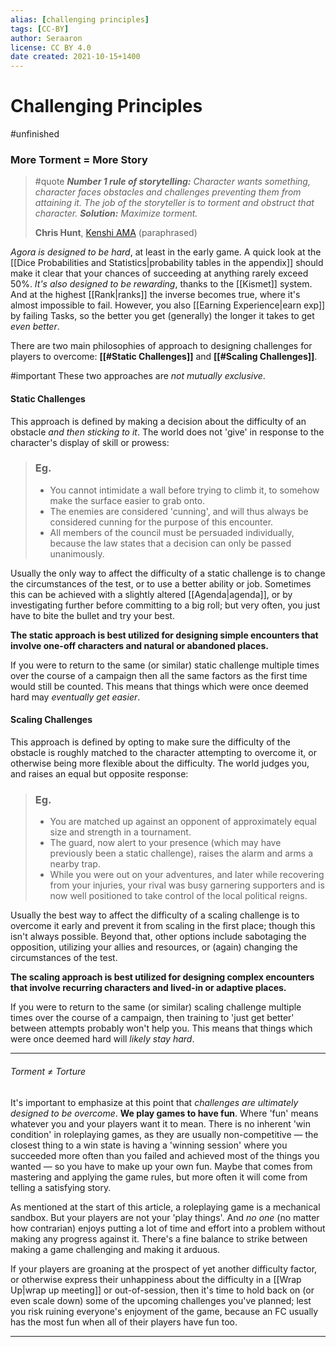 ```yaml
---
alias: [challenging principles]
tags: [CC-BY]
author: Seraaron
license: CC BY 4.0
date created: 2021-10-15+1400
---
```


# Challenging Principles

#unfinished 

### More Torment = More Story

> #quote
> _**Number 1 rule of storytelling:** Character wants something, character faces obstacles and challenges preventing them from attaining it. The job of the storyteller is to torment and obstruct that character._
> _**Solution:** Maximize torment._
>
> **Chris Hunt**, [Kenshi AMA](https://www.reddit.com/r/IAmA/comments/cnmwen/comment/ewd5n8n/?utm_source=share&utm_medium=web2x&context=3) (paraphrased)

_Agora is designed to be hard_, at least in the early game. A quick look at the [[Dice Probabilities and Statistics|probability tables in the appendix]] should make it clear that your chances of succeeding at anything rarely exceed 50%. _It's also designed to be rewarding_, thanks to the [[Kismet]] system. And at the highest [[Rank|ranks]] the inverse becomes true, where it's almost impossible to fail. However, you also [[Earning Experience|earn exp]] by failing Tasks, so the better you get (generally) the longer it takes to get _even better_.

There are two main philosophies of approach to designing challenges for players to overcome: **[[#Static Challenges]]** and **[[#Scaling Challenges]]**.

#important These two approaches are _not mutually exclusive_.

#### Static Challenges

This approach is defined by making a decision about the difficulty of an obstacle _and then sticking to it_. The world does not 'give' in response to the character's display of skill or prowess:

> ### Eg.
>
> -   You cannot intimidate a wall before trying to climb it, to somehow make the surface easier to grab onto.
> -   The enemies are considered 'cunning', and will thus always be considered cunning for the purpose of this encounter.
> -   All members of the council must be persuaded individually, because the law states that a decision can only be passed unanimously.

Usually the only way to affect the difficulty of a static challenge is to change the circumstances of the test, or to use a better ability or job. Sometimes this can be achieved with a slightly altered [[Agenda|agenda]], or by investigating further before committing to a big roll; but very often, you just have to bite the bullet and try your best.

**The static approach is best utilized for designing simple encounters that involve one-off characters and natural or abandoned places.**

If you were to return to the same (or similar) static challenge multiple times over the course of a campaign then all the same factors as the first time would still be counted. This means that things which were once deemed hard may _eventually get easier_.

#### Scaling Challenges

This approach is defined by opting to make sure the difficulty of the obstacle is roughly matched to the character attempting to overcome it, or otherwise being more flexible about the difficulty. The world judges you, and raises an equal but opposite response:

> ### Eg.
>
> -   You are matched up against an opponent of approximately equal size and strength in a tournament.
> -   The guard, now alert to your presence (which may have previously been a static challenge), raises the alarm and arms a nearby trap.
> -   While you were out on your adventures, and later while recovering from your injuries, your rival was busy garnering supporters and is now well positioned to take control of the local political reigns.

Usually the best way to affect the difficulty of a scaling challenge is to overcome it early and prevent it from scaling in the first place; though this isn't always possible. Beyond that, other options include sabotaging the opposition, utilizing your allies and resources, or (again) changing the circumstances of the test.

**The scaling approach is best utilized for designing complex encounters that involve recurring characters and lived-in or adaptive places.**

If you were to return to the same (or similar) scaling challenge multiple times over the course of a campaign, then training to 'just get better' between attempts probably won't help you. This means that things which were once deemed hard will _likely stay hard_.

---

###### Torment ≠ Torture

It's important to emphasize at this point that _challenges are ultimately designed to be overcome_. **We play games to have fun**. Where 'fun' means whatever you and your players want it to mean. There is no inherent 'win condition' in roleplaying games, as they are usually non-competitive — the closest thing to a win state is having a 'winning session' where you succeeded more often than you failed and achieved most of the things you wanted — so you have to make up your own fun. Maybe that comes from mastering and applying the game rules, but more often it will come from telling a satisfying story.

As mentioned at the start of this article, a roleplaying game is a mechanical sandbox. But your players are not your 'play things'. And _no one_ (no matter how contrarian) enjoys putting a lot of time and effort into a problem without making any progress against it. There's a fine balance to strike between making a game challenging and making it arduous.

If your players are groaning at the prospect of yet another difficulty factor, or otherwise express their unhappiness about the difficulty in a [[Wrap Up|wrap up meeting]] or out-of-session, then it's time to hold back on (or even scale down) some of the upcoming challenges you've planned; lest you risk ruining everyone's enjoyment of the game, because an FC usually has the most fun when all of their players have fun too.

---